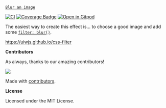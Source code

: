 [`Blur an image`](https://uiwjs.github.io/css-filter)

[![CI](https://github.com/uiwjs/css-filter/actions/workflows/ci.yml/badge.svg)](https://github.com/uiwjs/css-filter/actions/workflows/ci.yml)
[![Coverage Badge](https://uiwjs.github.io/css-filter/badges.svg)](https://uiwjs.github.io/css-filter/lcov-report/)
[![Open in Gitpod](https://shields.io/badge/Open%20in-Gitpod-green?logo=Gitpod)](https://gitpod.io/#https://github.com/uiwjs/css-filter)

The easiest way to create this effect is... to choose a good image and add some [`filter: blur()`](https://developer.mozilla.org/zh-CN/docs/Web/CSS/filter-function/blur).

https://uiwjs.github.io/css-filter


**Contributors**

As always, thanks to our amazing contributors!

<a href="https://github.com/uiwjs/css-filter/graphs/contributors">
  <img src="https://uiwjs.github.io/css-filter/CONTRIBUTORS.svg" />
</a>

Made with [contributors](https://github.com/jaywcjlove/github-action-contributors).

**License**

Licensed under the MIT License.